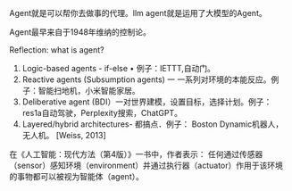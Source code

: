 Agent就是可以帮你去做事的代理。llm agent就是运用了大模型的Agent。

Agent最早来自于1948年维纳的控制论。


Reflection: what is agent?
1. Logic-based agents - if-else • 例子：IETTT,自动门。
2. Reactive agents (Subsumption agents) 一 一系列对环境的本能反应。例子：智能扫地机，小米智能家居。
3. Deliberative agent (BDI）一对世界建模，设置目标，选择计划。例子：res1a自动驾驶，Perplexity搜索，ChatGPT。
4. Layered/hybrid architectures- 都搞点．例子：
Boston Dynamic机器人，无人机。
[Weiss, 2013]

在《人工智能：现代方法（第4版）》一书中，作者表示：
任何通过传感器（sensor）感知环境（environment）并通过执行器（actuator）作用于该环境的事物都可以被视为智能体（agent）。
